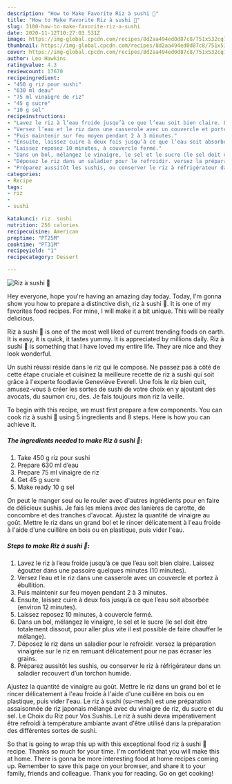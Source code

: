 ```yaml
---
description: "How to Make Favorite Riz à sushi 🍣"
title: "How to Make Favorite Riz à sushi 🍣"
slug: 3100-how-to-make-favorite-riz-a-sushi
date: 2020-11-12T10:27:03.531Z
image: https://img-global.cpcdn.com/recipes/8d2aa494ed0d87c8/751x532cq70/riz-a-sushi-🍣-photo-principale-de-la-recette.jpg
thumbnail: https://img-global.cpcdn.com/recipes/8d2aa494ed0d87c8/751x532cq70/riz-a-sushi-🍣-photo-principale-de-la-recette.jpg
cover: https://img-global.cpcdn.com/recipes/8d2aa494ed0d87c8/751x532cq70/riz-a-sushi-🍣-photo-principale-de-la-recette.jpg
author: Leo Hawkins
ratingvalue: 4.3
reviewcount: 17670
recipeingredient:
- "450 g riz pour sushi"
- "630 ml deau"
- "75 ml vinaigre de riz"
- "45 g sucre"
- "10 g sel"
recipeinstructions:
- "Lavez le riz à l’eau froide jusqu’à ce que l’eau soit bien claire. Laissez égoutter dans une passoire quelques minutes (10 minutes)."
- "Versez l’eau et le riz dans une casserole avec un couvercle et portez à ébullition."
- "Puis maintenir sur feu moyen pendant 2 à 3 minutes."
- "Ensuite, laissez cuire à deux fois jusqu’à ce que l’eau soit absorbée (environ 12 minutes)."
- "Laissez reposez 10 minutes, à couvercle fermé."
- "Dans un bol, mélangez le vinaigre, le sel et le sucre (le sel doit être totalement dissout, pour aller plus vite il est possible de faire chauffer le mélange)."
- "Déposez le riz dans un saladier pour le refroidir. versez la préparation vinaigrée sur le riz en remuant délicatement pour ne pas écraser les grains."
- "Préparez aussitôt les sushis, ou conserver le riz à réfrigérateur dans un saladier recouvert d’un torchon humide."
categories:
- Recipe
tags:
- riz
- 
- sushi

katakunci: riz  sushi 
nutrition: 256 calories
recipecuisine: American
preptime: "PT25M"
cooktime: "PT31M"
recipeyield: "1"
recipecategory: Dessert

---
```



![Riz à sushi 🍣](https://img-global.cpcdn.com/recipes/8d2aa494ed0d87c8/751x532cq70/riz-a-sushi-🍣-photo-principale-de-la-recette.jpg)

Hey everyone, hope you're having an amazing day today. Today, I'm gonna show you how to prepare a distinctive dish, riz à sushi 🍣. It is one of my favorites food recipes. For mine, I will make it a bit unique. This will be really delicious.

Riz à sushi 🍣 is one of the most well liked of current trending foods on earth. It is easy, it is quick, it tastes yummy. It is appreciated by millions daily. Riz à sushi 🍣 is something that I have loved my entire life. They are nice and they look wonderful.

Un sushi réussi réside dans le riz qui le compose. Ne passez pas à côté de cette étape cruciale et cuisinez la meilleure recette de riz à sushi qui soit grâce à l&#39;experte foodlavie Geneviève Everell. Une fois le riz bien cuit, amusez-vous à créer les sortes de sushi de votre choix en y ajoutant des avocats, du saumon cru, des. Je fais toujours mon riz la veille.


To begin with this recipe, we must first prepare a few components. You can cook riz à sushi 🍣 using 5 ingredients and 8 steps. Here is how you can achieve it.

<!--inarticleads1-->

##### The ingredients needed to make Riz à sushi 🍣:

1. Take 450 g riz pour sushi
1. Prepare 630 ml d’eau
1. Prepare 75 ml vinaigre de riz
1. Get 45 g sucre
1. Make ready 10 g sel


On peut le manger seul ou le rouler avec d&#39;autres ingrédients pour en faire de délicieux sushis. Je fais les miens avec des lanières de carotte, de concombre et des tranches d&#39;avocat. Ajustez la quantité de vinaigre au goût. Mettre le riz dans un grand bol et le rincer délicatement à l&#39;eau froide à l&#39;aide d&#39;une cuillère en bois ou en plastique, puis vider l&#39;eau. 

<!--inarticleads2-->

##### Steps to make Riz à sushi 🍣:

1. Lavez le riz à l’eau froide jusqu’à ce que l’eau soit bien claire. Laissez égoutter dans une passoire quelques minutes (10 minutes).
1. Versez l’eau et le riz dans une casserole avec un couvercle et portez à ébullition.
1. Puis maintenir sur feu moyen pendant 2 à 3 minutes.
1. Ensuite, laissez cuire à deux fois jusqu’à ce que l’eau soit absorbée (environ 12 minutes).
1. Laissez reposez 10 minutes, à couvercle fermé.
1. Dans un bol, mélangez le vinaigre, le sel et le sucre (le sel doit être totalement dissout, pour aller plus vite il est possible de faire chauffer le mélange).
1. Déposez le riz dans un saladier pour le refroidir. versez la préparation vinaigrée sur le riz en remuant délicatement pour ne pas écraser les grains.
1. Préparez aussitôt les sushis, ou conserver le riz à réfrigérateur dans un saladier recouvert d’un torchon humide.


Ajustez la quantité de vinaigre au goût. Mettre le riz dans un grand bol et le rincer délicatement à l&#39;eau froide à l&#39;aide d&#39;une cuillère en bois ou en plastique, puis vider l&#39;eau. Le riz à sushi (su-meshi) est une préparation assaisonnée de riz japonais mélangé avec du vinaigre de riz, du sucre et du sel. Le Choix du Riz pour Vos Sushis. Le riz à sushi devra impérativement être refroidi à température ambiante avant d&#39;être utilisé dans la préparation des différentes sortes de sushi. 

So that is going to wrap this up with this exceptional food riz à sushi 🍣 recipe. Thanks so much for your time. I'm confident that you will make this at home. There is gonna be more interesting food at home recipes coming up. Remember to save this page on your browser, and share it to your family, friends and colleague. Thank you for reading. Go on get cooking!
